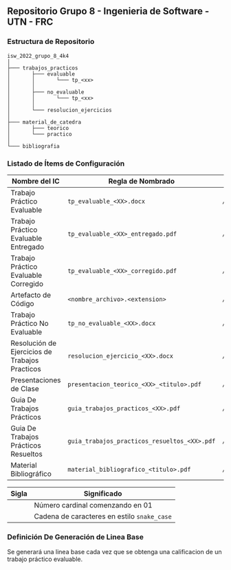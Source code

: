 ## Repositorio Grupo 8 - Ingenieria de Software - UTN - FRC

### Estructura de Repositorio

```
isw_2022_grupo_8_4k4
│
├─── trabajos_practicos
│       ├─── evaluable
│       │       └─── tp_<xx>
│       │
│       ├─── no_evaluable
│       │       └─── tp_<xx>
│       │
│       └─── resolucion_ejercicios
│
├─── material_de_catedra
│       ├─── teorico
│       └─── practico
│
└─── bibliografia

```

### Listado de Ítems de Configuración

| Nombre del IC                                  | Regla de Nombrado                            | Ubicacion                                   |  
|------------------------------------------------|----------------------------------------------|---------------------------------------------|
| Trabajo Práctico Evaluable                     | `tp_evaluable_<XX>.docx`                     | `/trabajos_practicos/evaluable/tp_<xx>`     |  
| Trabajo Práctico Evaluable Entregado           | `tp_evaluable_<XX>_entregado.pdf`            | `/trabajos_practicos/evaluable/tp_<xx>`     | 
| Trabajo Práctico Evaluable Corregido           | `tp_evaluable_<XX>_corregido.pdf`            | `/trabajos_practicos/evaluable/tp_<xx>`     | 
| Artefacto de Código                            | `<nombre_archivo>.<extension>`               | `/trabajos_practicos/evaluable/tp_<xx>`     |
| Trabajo Práctico No Evaluable                  | `tp_no_evaluable_<XX>.docx`                  | `/trabajos_practicos/no_evaluable/tp_<xx>`  |
| Resolución de Ejercicios de Trabajos Practicos | `resolucion_ejercicio_<XX>.docx`             | `/trabajos_practicos/resolucion_ejercicios` |
| Presentaciones de Clase                        | `presentacion_teorico_<XX>_<titulo>.pdf`     | `/material_de_catedra/teorico`              |
| Guia De Trabajos Prácticos                     | `guia_trabajos_practicos_<XX>.pdf`           | `/material_de_catedra/practico`             |
| Guia De Trabajos Prácticos Resueltos           | `guia_trabajos_practicos_resueltos_<XX>.pdf` | `/material_de_catedra/practico`             |
| Material Bibliográfico                         | `material_bibliografico_<titulo>.pdf`        | `/bibliografi`                              |

| Sigla    | Significado                                 |
|----------|---------------------------------------------|
| <XX>     | Número cardinal comenzando en 01            |
| <titulo> | Cadena de caracteres en estilo `snake_case` |


### Definición De Generación de Linea Base

Se generará una linea base cada vez que se obtenga una calificacion de un trabajo práctico evaluable.
